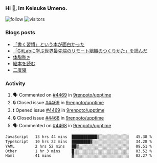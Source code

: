 ### Hi 👋, Im Keisuke Umeno.

<!--
**9renpoto/9renpoto** is a ✨ _special_ ✨ repository because its `README.md` (this file) appears on your GitHub profile.

Here are some ideas to get you started:

- 🔭 I’m currently working on ...
- 🌱 I’m currently learning ...
- 👯 I’m looking to collaborate on ...
- 🤔 I’m looking for help with ...
- 💬 Ask me about ...
- 📫 How to reach me: ...
- 😄 Pronouns: ...
- ⚡ Fun fact: ...
-->

![follow](https://img.shields.io/github/followers/9renpoto?label=Follow&style=social)
![visitors](https://komarev.com/ghpvc/?username=9renpoto&label=Profile%20views&color=0e75b6&style=flat)

### Blogs posts

<!-- BLOG-POST-LIST:START -->
- [「書く習慣」という本が面白かった](https://9renpoto.win/entry/2024/11/11/leave_a_feeling_sad)
- [「GitLabに学ぶ世界最先端のリモート組織のつくりかた」を読んだ](https://9renpoto.win/entry/2024/09/10/remote_organization)
- [体脂肪↗](https://9renpoto.win/entry/2024/08/12/gaining_fat)
- [絵本を読む](https://9renpoto.win/entry/2024/07/26/picture_book)
- [二度寝](https://9renpoto.win/entry/2024/07/18/going_back_to_sleep)
<!-- BLOG-POST-LIST:END -->

### Activity

<!--START_SECTION:activity-->
1. 🗣 Commented on [#4469](https://github.com/9renpoto/upptime/issues/4469#issuecomment-2502958947) in [9renpoto/upptime](https://github.com/9renpoto/upptime)
2. 🔒 Closed issue [#4469](https://github.com/9renpoto/upptime/issues/4469) in [9renpoto/upptime](https://github.com/9renpoto/upptime)
3. ❗ Opened issue [#4469](https://github.com/9renpoto/upptime/issues/4469) in [9renpoto/upptime](https://github.com/9renpoto/upptime)
4. 🔒 Closed issue [#4468](https://github.com/9renpoto/upptime/issues/4468) in [9renpoto/upptime](https://github.com/9renpoto/upptime)
5. 🗣 Commented on [#4468](https://github.com/9renpoto/upptime/issues/4468#issuecomment-2502763126) in [9renpoto/upptime](https://github.com/9renpoto/upptime)
<!--END_SECTION:activity-->

<!--START_SECTION:waka-->

```txt
JavaScript   13 hrs 44 mins  ███████████▒░░░░░░░░░░░░░   45.38 %
TypeScript   10 hrs 22 mins  ████████▓░░░░░░░░░░░░░░░░   34.28 %
YAML         2 hrs 52 mins   ██▒░░░░░░░░░░░░░░░░░░░░░░   09.51 %
Other        1 hr 3 mins     █░░░░░░░░░░░░░░░░░░░░░░░░   03.52 %
Haml         41 mins         ▓░░░░░░░░░░░░░░░░░░░░░░░░   02.27 %
```

<!--END_SECTION:waka-->
